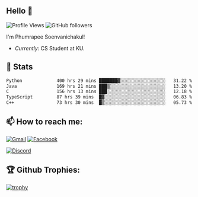 
<h2>Hello 👋</h2> 

![Profile Views](https://komarev.com/ghpvc/?username=Homiez09&label=Profile%20views&color=0e75b6&style=flat)
![GitHub followers](https://img.shields.io/github/followers/HomieZ09.svg?style=social&label=Follow)


I'm Phumrapee Soenvanichakul!

- <i>Currently:</i> CS Student at KU.

<h2>👀 Stats</h2>

<!--START_SECTION:waka-->

```txt
Python             400 hrs 29 mins ███████▓░░░░░░░░░░░░░░░░░   31.22 %
Java               169 hrs 21 mins ███▒░░░░░░░░░░░░░░░░░░░░░   13.20 %
C                  156 hrs 13 mins ███░░░░░░░░░░░░░░░░░░░░░░   12.18 %
TypeScript         87 hrs 39 mins  █▓░░░░░░░░░░░░░░░░░░░░░░░   06.83 %
C++                73 hrs 30 mins  █▒░░░░░░░░░░░░░░░░░░░░░░░   05.73 %
```

<!--END_SECTION:waka-->

<h2>📫 How to reach me:</h2>

<a href="mailto:phumrapeesoen1@gmail.com">![Gmail](https://img.shields.io/badge/Gmail-D14836?style=for-the-badge&logo=gmail&logoColor=white)</a> 
<a href="https://web.facebook.com/phumrapee.soenvanichakul.3/">![Facebook](https://img.shields.io/badge/Facebook-4267B2?style=for-the-badge&logo=facebook&logoColor=white)</a>

<a href="https://discord.gg/EWnAEUtFVm">![Discord](https://discord.c99.nl/widget/theme-1/297740667784921089.png)</a> 

<h2>🏆 Github Trophies:</h2>

[![trophy](https://github-profile-trophy.vercel.app/?username=Homiez09&theme=discord&row=1)](https://github.com/ryo-ma/github-profile-trophy)
